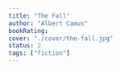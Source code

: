```yaml
---
title: "The Fall"
author: "Albert Camus"
bookRating:
cover: "./cover/the-fall.jpg"
status: 2
tags: ["fiction"]
---
```

